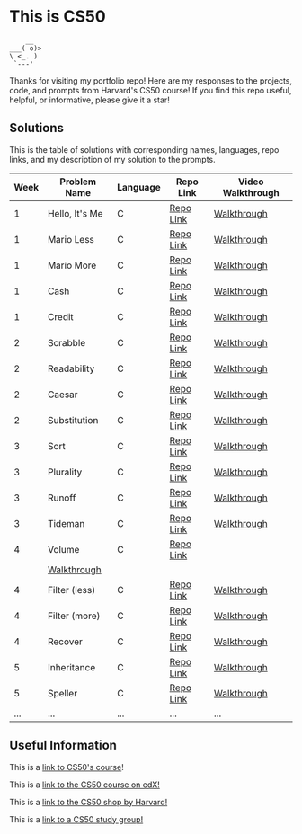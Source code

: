 # This is CS50

```
    __
___( o)>
\ <_. )
 `---'
```

Thanks for visiting my portfolio repo! Here are my responses to the projects, code, and prompts from Harvard's CS50 course!
If you find this repo useful, helpful, or informative, please give it a star!

## Solutions

This is the table of solutions with corresponding names, languages, repo links, and my description of my solution to the prompts.

| Week | Problem Name | Language | Repo Link | Video Walkthrough |
|------|--------------|----------|-----------|------------------|
| 1    | Hello, It's Me    | C  | [Repo Link](https://github.com/atenbensel/CS50-Harvard/blob/main/Problem%20Set%201/hello.c) | [Walkthrough](x) |
| 1    | Mario Less    | C     | [Repo Link](https://github.com/atenbensel/CS50-Harvard/blob/main/Problem%20Set%201/mario-less.c) | [Walkthrough](x) |
| 1    | Mario More    | C     | [Repo Link](https://github.com/atenbensel/CS50-Harvard/blob/main/Problem%20Set%201/mario-more.c) | [Walkthrough](x) |
| 1    | Cash   | C | [Repo Link](https://github.com/atenbensel/CS50-Harvard/blob/main/Problem%20Set%201/cash.c) | [Walkthrough](x) |
| 1    | Credit   | C | [Repo Link](https://github.com/atenbensel/CS50-Harvard/blob/main/Problem%20Set%201/credit.c) | [Walkthrough](x) |
| 2    | Scrabble   | C   | [Repo Link](https://github.com/atenbensel/CS50-Harvard/blob/main/Problem%20Set%202/scrabble.c)    | [Walkthrough](x)|
| 2    | Readability   | C   | [Repo Link](https://github.com/atenbensel/CS50-Harvard/blob/main/Problem%20Set%202/readability.c)    | [Walkthrough](x)|
| 2    | Caesar   | C   | [Repo Link](https://github.com/atenbensel/CS50-Harvard/blob/main/Problem%20Set%202/caesar.c)    | [Walkthrough](x)|
| 2    | Substitution   | C   | [Repo Link](https://github.com/atenbensel/CS50-Harvard/blob/main/Problem%20Set%202/substitution.c)    | [Walkthrough](x)|
| 3    | Sort  | C   | [Repo Link](https://github.com/atenbensel/CS50-Harvard/blob/main/Problem%20Set%203/sort.c)    | [Walkthrough](x)|
| 3    | Plurality   | C   | [Repo Link](https://github.com/atenbensel/CS50-Harvard/blob/main/Problem%20Set%203/plurality.c)   | [Walkthrough](x)|
| 3    | Runoff   | C   | [Repo Link](https://github.com/atenbensel/CS50-Harvard/blob/main/Problem%20Set%203/runoff.c)    | [Walkthrough](x)|
| 3    | Tideman   | C   | [Repo Link](https://github.com/atenbensel/CS50-Harvard/blob/main/Problem%20Set%203/tideman.c)    | [Walkthrough](x)|
| 4    | Volume  | C   | [Repo Link](https://github.com/atenbensel/CS50-Harvard/blob/main/Problem%20Set%204/volume.c)
    | [Walkthrough](x)|
| 4    | Filter (less)   | C   | [Repo Link](x)   | [Walkthrough](x)|
| 4    | Filter (more)   | C   | [Repo Link](x)    | [Walkthrough](x)|
| 4    | Recover   | C   | [Repo Link](x)    | [Walkthrough](x)|
| 5    | Inheritance   | C   | [Repo Link](x)    | [Walkthrough](x)|
| 5    | Speller  | C   | [Repo Link](x)    | [Walkthrough](x)|
| ...  | ...          | ...      | ...       | ...              |

## Useful Information

This is a [link to CS50's course](https://pll.harvard.edu/course/cs50-introduction-computer-science)!

This is a [link to the CS50 course on edX!](https://www.edx.org/cs50)

This is a [link to the CS50 shop by Harvard!](https://cs50.harvardshop.com/)

This is a [link to a CS50 study group!](https://cs50.harvardshop.com/)
